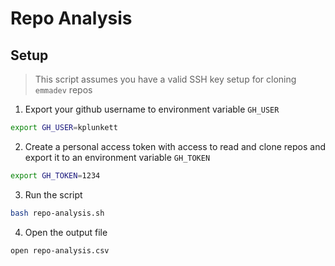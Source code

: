 # Repo Analysis

## Setup
> This script assumes you have a valid SSH key setup for cloning `emmadev` repos

1. Export your github username to environment variable `GH_USER`
```sh
export GH_USER=kplunkett
```

2. Create a personal access token with access to read and clone repos 
and export it to an environment variable `GH_TOKEN`
```sh
export GH_TOKEN=1234
```

3. Run the script
```sh
bash repo-analysis.sh
```

4. Open the output file
```sh
open repo-analysis.csv
```
